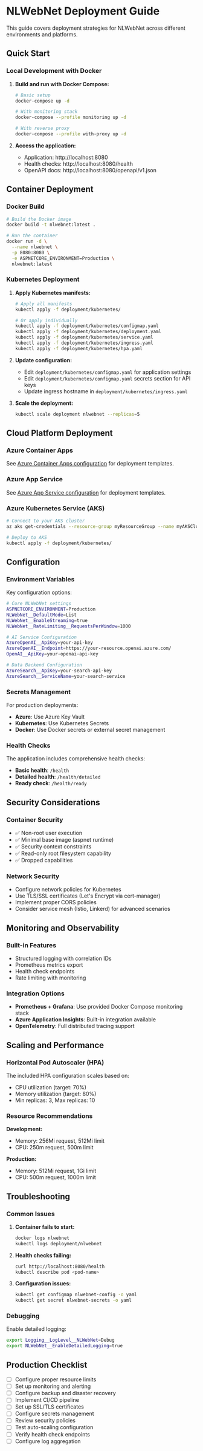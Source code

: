 # NLWebNet Deployment Guide

This guide covers deployment strategies for NLWebNet across different environments and platforms.

## Quick Start

### Local Development with Docker

1. **Build and run with Docker Compose:**
   ```bash
   # Basic setup
   docker-compose up -d

   # With monitoring stack
   docker-compose --profile monitoring up -d

   # With reverse proxy
   docker-compose --profile with-proxy up -d
   ```

2. **Access the application:**
   - Application: http://localhost:8080
   - Health checks: http://localhost:8080/health
   - OpenAPI docs: http://localhost:8080/openapi/v1.json

## Container Deployment

### Docker Build

```bash
# Build the Docker image
docker build -t nlwebnet:latest .

# Run the container
docker run -d \
  --name nlwebnet \
  -p 8080:8080 \
  -e ASPNETCORE_ENVIRONMENT=Production \
  nlwebnet:latest
```

### Kubernetes Deployment

1. **Apply Kubernetes manifests:**
   ```bash
   # Apply all manifests
   kubectl apply -f deployment/kubernetes/

   # Or apply individually
   kubectl apply -f deployment/kubernetes/configmap.yaml
   kubectl apply -f deployment/kubernetes/deployment.yaml
   kubectl apply -f deployment/kubernetes/service.yaml
   kubectl apply -f deployment/kubernetes/ingress.yaml
   kubectl apply -f deployment/kubernetes/hpa.yaml
   ```

2. **Update configuration:**
   - Edit `deployment/kubernetes/configmap.yaml` for application settings
   - Edit `deployment/kubernetes/configmap.yaml` secrets section for API keys
   - Update ingress hostname in `deployment/kubernetes/ingress.yaml`

3. **Scale the deployment:**
   ```bash
   kubectl scale deployment nlwebnet --replicas=5
   ```

## Cloud Platform Deployment

### Azure Container Apps

See [Azure Container Apps configuration](azure/container-apps.json) for deployment templates.

### Azure App Service

See [Azure App Service configuration](azure/app-service.json) for deployment templates.

### Azure Kubernetes Service (AKS)

```bash
# Connect to your AKS cluster
az aks get-credentials --resource-group myResourceGroup --name myAKSCluster

# Deploy to AKS
kubectl apply -f deployment/kubernetes/
```

## Configuration

### Environment Variables

Key configuration options:

```bash
# Core NLWebNet settings
ASPNETCORE_ENVIRONMENT=Production
NLWebNet__DefaultMode=List
NLWebNet__EnableStreaming=true
NLWebNet__RateLimiting__RequestsPerWindow=1000

# AI Service Configuration
AzureOpenAI__ApiKey=your-api-key
AzureOpenAI__Endpoint=https://your-resource.openai.azure.com/
OpenAI__ApiKey=your-openai-api-key

# Data Backend Configuration
AzureSearch__ApiKey=your-search-api-key
AzureSearch__ServiceName=your-search-service
```

### Secrets Management

For production deployments:

- **Azure**: Use Azure Key Vault
- **Kubernetes**: Use Kubernetes Secrets
- **Docker**: Use Docker secrets or external secret management

### Health Checks

The application includes comprehensive health checks:

- **Basic health**: `/health`
- **Detailed health**: `/health/detailed`
- **Ready check**: `/health/ready`

## Security Considerations

### Container Security

- ✅ Non-root user execution
- ✅ Minimal base image (aspnet runtime)
- ✅ Security context constraints
- ✅ Read-only root filesystem capability
- ✅ Dropped capabilities

### Network Security

- Configure network policies for Kubernetes
- Use TLS/SSL certificates (Let's Encrypt via cert-manager)
- Implement proper CORS policies
- Consider service mesh (Istio, Linkerd) for advanced scenarios

## Monitoring and Observability

### Built-in Features

- Structured logging with correlation IDs
- Prometheus metrics export
- Health check endpoints
- Rate limiting with monitoring

### Integration Options

- **Prometheus + Grafana**: Use provided Docker Compose monitoring stack
- **Azure Application Insights**: Built-in integration available
- **OpenTelemetry**: Full distributed tracing support

## Scaling and Performance

### Horizontal Pod Autoscaler (HPA)

The included HPA configuration scales based on:
- CPU utilization (target: 70%)
- Memory utilization (target: 80%)
- Min replicas: 3, Max replicas: 10

### Resource Recommendations

**Development:**
- Memory: 256Mi request, 512Mi limit
- CPU: 250m request, 500m limit

**Production:**
- Memory: 512Mi request, 1Gi limit
- CPU: 500m request, 1000m limit

## Troubleshooting

### Common Issues

1. **Container fails to start:**
   ```bash
   docker logs nlwebnet
   kubectl logs deployment/nlwebnet
   ```

2. **Health checks failing:**
   ```bash
   curl http://localhost:8080/health
   kubectl describe pod <pod-name>
   ```

3. **Configuration issues:**
   ```bash
   kubectl get configmap nlwebnet-config -o yaml
   kubectl get secret nlwebnet-secrets -o yaml
   ```

### Debugging

Enable detailed logging:
```bash
export Logging__LogLevel__NLWebNet=Debug
export NLWebNet__EnableDetailedLogging=true
```

## Production Checklist

- [ ] Configure proper resource limits
- [ ] Set up monitoring and alerting
- [ ] Configure backup and disaster recovery
- [ ] Implement CI/CD pipeline
- [ ] Set up SSL/TLS certificates
- [ ] Configure secrets management
- [ ] Review security policies
- [ ] Test auto-scaling configuration
- [ ] Verify health check endpoints
- [ ] Configure log aggregation